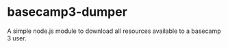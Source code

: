 # basecamp3-dumper
A simple node.js module to download all resources available to a basecamp 3 user.
